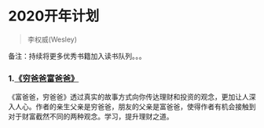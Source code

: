 # 2020开年计划

> 李权威(Wesley)

备注：持续将更多优秀书籍加入读书队列。。。

### 1.<a href="./1.md">《穷爸爸富爸爸》</a>
《富爸爸，穷爸爸》透过真实的故事方式向你传达理财和投资的观念，更加让人深入人心。作者的亲生父亲是穷爸爸，朋友的父亲是富爸爸，使得作者有机会接触到对于财富截然不同的两种观念。学习，提升理财之道。